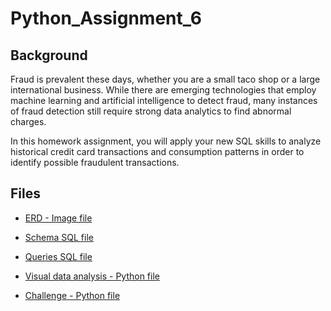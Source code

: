 # Python_Assignment_6

## Background

Fraud is prevalent these days, whether you are a small taco shop or a large international business. While there are emerging technologies that employ machine learning and artificial intelligence to detect fraud, many instances of fraud detection still require strong data analytics to find abnormal charges.

In this homework assignment, you will apply your new SQL skills to analyze historical credit card transactions and consumption patterns in order to identify possible fraudulent transactions.

## Files

* [ERD - Image file](Images/Fraud_Detection_ERD.png)

* [Schema SQL file](Schema.sql)

* [Queries SQL file](Queries.sql)

* [Visual data analysis - Python file](visual_data_analysis.ipynb)

* [Challenge - Python file](challenge.ipynb)
